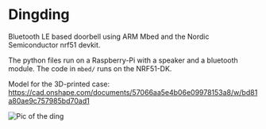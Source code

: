 # Dingding

Bluetooth LE based doorbell using ARM Mbed and the Nordic Semiconductor nrf51 devkit. 

The python files run on a Raspberry-Pi with a speaker and a bluetooth module. The code in `mbed/` runs on the NRF51-DK.

Model for the 3D-printed case: https://cad.onshape.com/documents/57066aa5e4b06e09978153a8/w/bd81a80ae9c757985bd70ad1

![Pic of the ding](https://hackerspace-ntnu.no/media/wiki/images/ringeklokke-dingdang.jpg)
